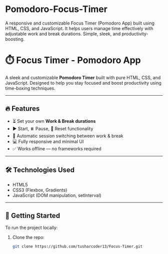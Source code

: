# Pomodoro-Focus-Timer
A responsive and customizable Focus Timer (Pomodoro App) built using HTML, CSS, and JavaScript. It helps users manage time effectively with adjustable work and break durations. Simple, sleek, and productivity-boosting.



# ⏱️ Focus Timer - Pomodoro App

A sleek and customizable **Pomodoro Timer** built with pure HTML, CSS, and JavaScript. Designed to help you stay focused and boost productivity using time-boxing techniques.

---

## 🔥 Features

- ⏳ Set your own **Work & Break durations**
- ▶️ Start, ⏸️ Pause, 🔄 Reset functionality
- 🔁 Automatic session switching between work & break
- 💻 Fully responsive and minimal UI
- ✅ Works offline — no frameworks required

---


## 🛠️ Technologies Used

- HTML5
- CSS3 (Flexbox, Gradients)
- JavaScript (DOM manipulation, setInterval)

---

## 🚀 Getting Started

To run the project locally:

1. Clone the repo:
   ```bash
   git clone https://github.com/tusharcoder13/Focus-Timer.git
